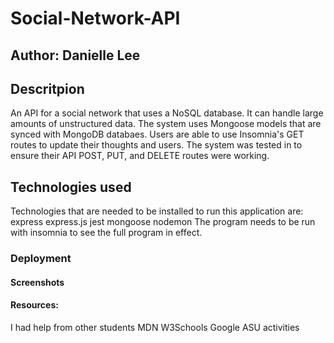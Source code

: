 # Social-Network-API

## Author: Danielle Lee

## Descritpion 
An API for a social network that uses a NoSQL database. It can handle large amounts of unstructured data. 
The system uses Mongoose models that are synced with MongoDB databaes. Users are able to use Insomnia's GET routes to update their thoughts and users. 
The system was tested in to ensure their API POST, PUT, and DELETE routes were working.

## Technologies used
Technologies that are needed to be installed to run this application are:
express
express.js
jest
mongoose
nodemon
The program needs to be run with insomnia to see the full program in effect. 

### Deployment

#### Screenshots

#### Resources:
I had help from other students
MDN
W3Schools
Google
ASU activities 